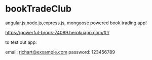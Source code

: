# bookTradeClub
angular.js,node.js,express.js, mongoose powered book trading app!

https://powerful-brook-74089.herokuapp.com/#!/

to test out app: 

email: richart@exxample.com
password: 123456789
